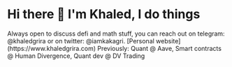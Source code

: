 

<!--
**kakagri/kakagri** is a ✨ _special_ ✨ repository because its `README.md` (this file) appears on your GitHub profile.

Here are some ideas to get you started:

- 🔭 I’m currently working on ...
- 🌱 I’m currently learning ...
- 👯 I’m looking to collaborate on ...
- 🤔 I’m looking for help with ...
- 💬 Ask me about ...
- 📫 How to reach me: ...
- 😄 Pronouns: ...
- ⚡ Fun fact: ...
-->


<p align="center">
<h1>Hi there 👋 I'm Khaled, I do things </h1>
Always open to discuss defi and math stuff, you can reach out on telegram: @khaledgrira or on twitter: @iamkakagri.
[Personal website](https://www.khaledgrira.com)
Previously: Quant @ Aave, Smart contracts @ Human Divergence, Quant dev @ DV Trading
</p>
